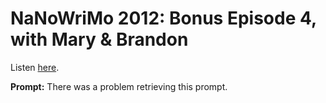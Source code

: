 # NaNoWriMo 2012: Bonus Episode 4, with Mary & Brandon 

Listen [here](http://www.writingexcuses.com/2012/11/29/nanowrimo-2012-bonus-episode-4-with-mary-brandon/). 

**Prompt:** There was a problem retrieving this prompt.